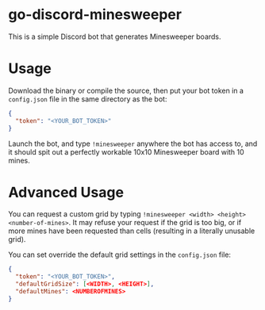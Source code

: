 # go-discord-minesweeper

This is a simple Discord bot that generates Minesweeper boards.

# Usage

Download the binary or compile the source, then put your bot token in a
`config.json` file in the same directory as the bot:
```json
{
  "token": "<YOUR_BOT_TOKEN>"
}
```

Launch the bot, and type `!minesweeper` anywhere the bot has access to, and it
should spit out a perfectly workable 10x10 Minesweeper board with 10 mines.

# Advanced Usage

You can request a custom grid by typing `!minesweeper <width> <height>
<number-of-mines>`. It may refuse your request if the grid is too big, or if
more mines have been requested than cells (resulting in a literally unusable
grid).

You can set override the default grid settings in the `config.json` file:
```json
{
  "token": "<YOUR_BOT_TOKEN>",
  "defaultGridSize": [<WIDTH>, <HEIGHT>],
  "defaultMines": <NUMBEROFMINES>
}
```
